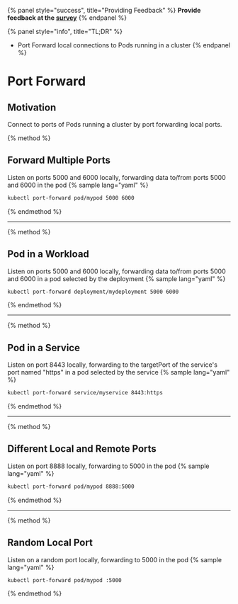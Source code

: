{% panel style="success", title="Providing Feedback" %}
**Provide feedback at the [survey](https://www.surveymonkey.com/r/JH35X82)**
{% endpanel %}

{% panel style="info", title="TL;DR" %}
- Port Forward local connections to Pods running in a cluster
{% endpanel %}

# Port Forward

## Motivation

Connect to ports of Pods running a cluster by port forwarding local ports.

{% method %}
## Forward Multiple Ports

Listen on ports 5000 and 6000 locally, forwarding data to/from ports 5000 and 6000 in the pod
{% sample lang="yaml" %}

```bash
kubectl port-forward pod/mypod 5000 6000
```

{% endmethod %}

---

{% method %}
## Pod in a Workload

Listen on ports 5000 and 6000 locally, forwarding data to/from ports 5000 and 6000 in a pod selected by the
deployment
{% sample lang="yaml" %}

```bash
kubectl port-forward deployment/mydeployment 5000 6000
```

{% endmethod %}

---

{% method %}
## Pod in a Service

Listen on port 8443 locally, forwarding to the targetPort of the service's port named "https" in a pod selected by the service
{% sample lang="yaml" %}

```bash
kubectl port-forward service/myservice 8443:https
```

{% endmethod %}

---

{% method %}
## Different Local and Remote Ports

Listen on port 8888 locally, forwarding to 5000 in the pod
{% sample lang="yaml" %}

```bash
kubectl port-forward pod/mypod 8888:5000
```

{% endmethod %}

---

{% method %}
## Random Local Port

Listen on a random port locally, forwarding to 5000 in the pod
{% sample lang="yaml" %}

```bash
kubectl port-forward pod/mypod :5000
```

{% endmethod %}
